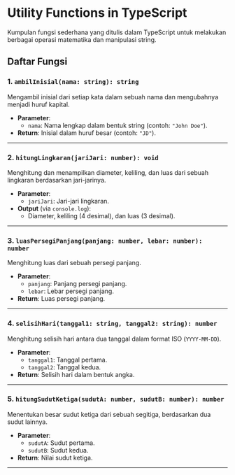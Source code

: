 # Utility Functions in TypeScript

Kumpulan fungsi sederhana yang ditulis dalam TypeScript untuk melakukan berbagai operasi matematika dan manipulasi string.

## Daftar Fungsi

### 1. `ambilInisial(nama: string): string`

Mengambil inisial dari setiap kata dalam sebuah nama dan mengubahnya menjadi huruf kapital.

- **Parameter**:
  - `nama`: Nama lengkap dalam bentuk string (contoh: `"John Doe"`).
- **Return**: Inisial dalam huruf besar (contoh: `"JD"`).

---

### 2. `hitungLingkaran(jariJari: number): void`

Menghitung dan menampilkan diameter, keliling, dan luas dari sebuah lingkaran berdasarkan jari-jarinya.

- **Parameter**:
  - `jariJari`: Jari-jari lingkaran.
- **Output** (via `console.log`):
  - Diameter, keliling (4 desimal), dan luas (3 desimal).

---

### 3. `luasPersegiPanjang(panjang: number, lebar: number): number`

Menghitung luas dari sebuah persegi panjang.

- **Parameter**:
  - `panjang`: Panjang persegi panjang.
  - `lebar`: Lebar persegi panjang.
- **Return**: Luas persegi panjang.

---

### 4. `selisihHari(tanggal1: string, tanggal2: string): number`

Menghitung selisih hari antara dua tanggal dalam format ISO (`YYYY-MM-DD`).

- **Parameter**:
  - `tanggal1`: Tanggal pertama.
  - `tanggal2`: Tanggal kedua.
- **Return**: Selisih hari dalam bentuk angka.

---

### 5. `hitungSudutKetiga(sudutA: number, sudutB: number): number`

Menentukan besar sudut ketiga dari sebuah segitiga, berdasarkan dua sudut lainnya.

- **Parameter**:
  - `sudutA`: Sudut pertama.
  - `sudutB`: Sudut kedua.
- **Return**: Nilai sudut ketiga.

---
